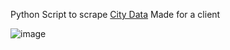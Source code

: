 Python Script to scrape [City Data](https://city-data.com/)
Made for a client

![image](https://github.com/noturnachs/ScrapingCities/assets/142863069/7b501ee0-c317-4914-add1-f31a1990bb48)
